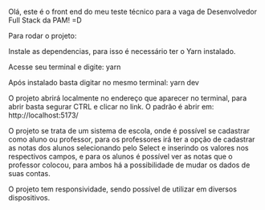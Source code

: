 Olá, este é o front end do meu teste técnico para a vaga de Desenvolvedor Full Stack da PAM! =D

Para rodar o projeto:

Instale as dependencias, para isso é necessário ter o Yarn instalado.

Acesse seu terminal e digite:
yarn

Após instalado basta digitar no mesmo terminal:
yarn dev

O projeto abrirá localmente no endereço que aparecer no terminal, para abrir basta segurar CTRL e clicar no link.
O padrão é abrir em: http://localhost:5173/

O projeto se trata de um sistema de escola, onde é possível se cadastrar como aluno ou professor, para os professores irá ter a opção de cadastrar as notas dos alunos selecionando pelo Select e inserindo os valores nos respectivos campos, e para os alunos é possível ver as notas que o professor colocou, para ambos há a possibilidade de mudar os dados de suas contas.

O projeto tem responsividade, sendo possível de utilizar em diversos dispositivos.
